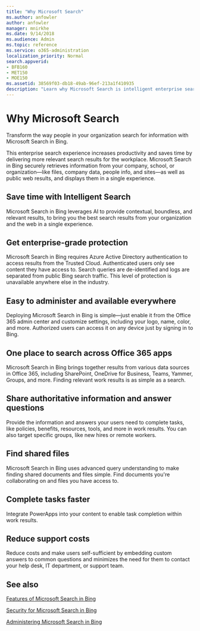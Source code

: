 ```yaml
---
title: "Why Microsoft Search"
ms.author: anfowler
author: anfowler
manager: mnirkhe
ms.date: 9/14/2018
ms.audience: Admin
ms.topic: reference
ms.service: o365-administration
localization_priority: Normal
search.appverid:
- BFB160
- MET150
- MOE150
ms.assetid: 38569f03-db18-49ab-96ef-213a1f410935
description: "Learn why Microsoft Search is intelligent enterprise search for the modern workplace."
---
```


# Why Microsoft Search

Transform the way people in your organization search for information with Microsoft Search in Bing. 
  
This enterprise search experience increases productivity and saves time by delivering more relevant search results for the workplace. Microsoft Search in Bing securely retrieves information from your company, school, or organization—like files, company data, people info, and sites—as well as public web results, and displays them in a single experience.
  
## Save time with Intelligent Search

Microsoft Search in Bing leverages AI to provide contextual, boundless, and relevant results, to bring you the best search results from your organization and the web in a single experience.
  
## Get enterprise-grade protection

Microsoft Search in Bing requires Azure Active Directory authentication to access results from the Trusted Cloud. Authenticated users only see content they have access to. Search queries are de-identified and logs are separated from public Bing search traffic. This level of protection is unavailable anywhere else in the industry.
  
## Easy to administer and available everywhere

Deploying Microsoft Search in Bing is simple—just enable it from the Office 365 admin center and customize settings, including your logo, name, color, and more. Authorized users can access it on any device just by signing in to Bing.
  
## One place to search across Office 365 apps

Microsoft Search in Bing brings together results from various data sources in Office 365, including SharePoint, OneDrive for Business, Teams, Yammer, Groups, and more. Finding relevant work results is as simple as a search.
  
## Share authoritative information and answer questions

Provide the information and answers your users need to complete tasks, like policies, benefits, resources, tools, and more in work results. You can also target specific groups, like new hires or remote workers.
  
## Find shared files

Microsoft Search in Bing uses advanced query understanding to make finding shared documents and files simple. Find documents you're collaborating on and files you have access to. 
  
## Complete tasks faster

Integrate PowerApps into your content to enable task completion within work results.
  
## Reduce support costs

Reduce costs and make users self-sufficient by embedding custom answers to common questions and minimizes the need for them to contact your help desk, IT department, or support team. 
  
## See also

[Features of Microsoft Search in Bing](features.md)
  
[Security for Microsoft Search in Bing](security.md)
  
[Administering Microsoft Search in Bing](https://support.office.com/article/58cb3d89-b46c-45c1-91a2-21b81c1f0c33.aspx)
  

